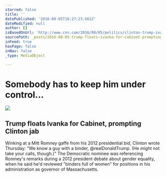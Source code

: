 ```yaml
---
starred: false
title: ''
datePublished: '2016-08-05T16:27:23.661Z'
dateModified: null
author: []
isBasedOnUrl: 'http://www.cnn.com/2016/08/05/politics/clinton-trump-ivanka-cabinet/index.html'
sourcePath: _posts/2016-08-05-trump-floats-ivanka-for-cabinet-prompting-clinton-jab.md
inFeed: true
hasPage: false
inNav: false
_type: MediaObject

---
```

# Somebody has to keep him under control...

<article style=""><img src="http://i2.cdn.turner.com/cnnnext/dam/assets/160802153821-donald-trump-and-ivanka-trump-large-tease.jpg" /><h1>Trump floats Ivanka for Cabinet, prompting Clinton jab</h1><p>Winking at a Mitt Romney gaffe from his 2012 presidential bid, Clinton wrote Thursday: "We know a guy with a binder, @realDonaldTrump. (He might not take your calls, though.)" The Democratic nominee was referencing Romney's remarks during a 2012 president debate about gender equality, when he said he'd reviewed "binders full of women" for positions in his administration as governor of Massachusetts.</p></article>